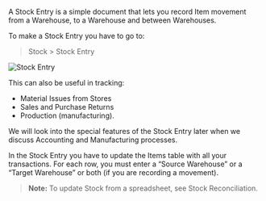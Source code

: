 A Stock Entry is a simple document that lets you record Item movement from a
Warehouse, to a Warehouse and between Warehouses.

To make a Stock Entry you have to go to:

> Stock > Stock Entry

![Stock Entry](assets/frappe_io/images/erpnext/stock-entry.png)

This can also be useful in tracking:

  * Material Issues from Stores
  * Sales and Purchase Returns
  * Production (manufacturing).

We will look into the special features of the Stock Entry later when we
discuss Accounting and Manufacturing processes.

In the Stock Entry you have to update the Items table with all your
transactions. For each row, you must enter a “Source Warehouse” or a “Target
Warehouse” or both (if you are recording a movement).

> **Note:** To update Stock from a spreadsheet, see Stock Reconciliation.

